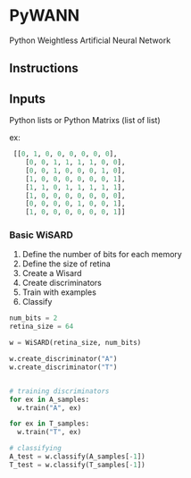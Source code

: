 # PyWANN
Python Weightless Artificial Neural Network

## Instructions

## Inputs

Python lists or Python Matrixs (list of list)

ex: 
```python
 [[0, 1, 0, 0, 0, 0, 0, 0],
    [0, 0, 1, 1, 1, 1, 0, 0],
    [0, 0, 1, 0, 0, 0, 1, 0],
    [1, 0, 0, 0, 0, 0, 0, 1],
    [1, 1, 0, 1, 1, 1, 1, 1],
    [1, 0, 0, 0, 0, 0, 0, 0],
    [0, 0, 0, 0, 1, 0, 0, 1],
    [1, 0, 0, 0, 0, 0, 0, 1]]
```

### Basic WiSARD
1. Define the number of bits for each memory
2. Define the size of retina
3. Create a Wisard
4. Create discriminators
5. Train with examples
6. Classify

```python
num_bits = 2
retina_size = 64

w = WiSARD(retina_size, num_bits)

w.create_discriminator("A")
w.create_discriminator("T")


# training discriminators
for ex in A_samples:
  w.train("A", ex)

for ex in T_samples:
  w.train("T", ex)

# classifying
A_test = w.classify(A_samples[-1])  
T_test = w.classify(T_samples[-1])  


```
